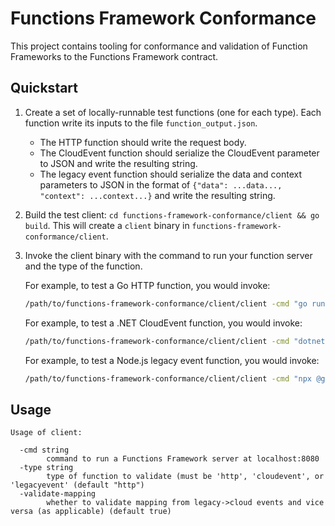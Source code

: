 # Functions Framework Conformance

This project contains tooling for conformance and validation of Function
Frameworks to the Functions Framework contract.

## Quickstart

1.  Create a set of locally-runnable test functions (one for each type). Each
    function write its inputs to the file `function_output.json`.

    -   The HTTP function should write the request body.
    -   The CloudEvent function should serialize the CloudEvent parameter to
        JSON and write the resulting string.
    -   The legacy event function should serialize the data and context
        parameters to JSON in the format of `{"data": ...data..., "context":
        ...context...}` and write the resulting string.

1.  Build the test client: `cd functions-framework-conformance/client && go
    build`. This will create a `client` binary in
    `functions-framework-conformance/client`.

1.  Invoke the client binary with the command to run your function server and
    the type of the function.

    For example, to test a Go HTTP function, you would invoke:

    ```sh
    /path/to/functions-framework-conformance/client/client -cmd "go run ." -type http
    ```

    For example, to test a .NET CloudEvent function, you would invoke:

    ```sh
    /path/to/functions-framework-conformance/client/client -cmd "dotnet run MyFunction" -type cloudevent
    ```

    For example, to test a Node.js legacy event function, you would invoke:

    ```sh
    /path/to/functions-framework-conformance/client/client -cmd "npx @google-cloud/functions-framework --target MyFunction --signature-type=event" -type legacyevent
    ```

## Usage

```
Usage of client:

  -cmd string
        command to run a Functions Framework server at localhost:8080
  -type string
        type of function to validate (must be 'http', 'cloudevent', or 'legacyevent' (default "http")
  -validate-mapping
        whether to validate mapping from legacy->cloud events and vice versa (as applicable) (default true)
```
